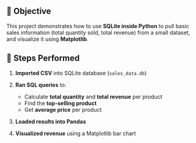 ## 📌 Objective

This project demonstrates how to use **SQLite inside Python** to pull basic sales information (total quantity sold, total revenue) from a small dataset, and visualize it using **Matplotlib**.

## 🚀 Steps Performed

1. **Imported CSV** into SQLite database (`sales_data.db`)
2. **Ran SQL queries** to:

   * Calculate **total quantity** and **total revenue** per product
   * Find the **top-selling product**
   * Get **average price** per product
3. **Loaded results into Pandas**
4. **Visualized revenue** using a Matplotlib bar chart
